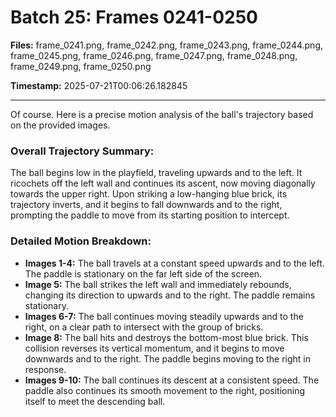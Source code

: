# Batch 25: Frames 0241-0250

**Files:** frame_0241.png, frame_0242.png, frame_0243.png, frame_0244.png, frame_0245.png, frame_0246.png, frame_0247.png, frame_0248.png, frame_0249.png, frame_0250.png

**Timestamp:** 2025-07-21T00:06:26.182845

---

Of course. Here is a precise motion analysis of the ball's trajectory based on the provided images.

### Overall Trajectory Summary:
The ball begins low in the playfield, traveling upwards and to the left. It ricochets off the left wall and continues its ascent, now moving diagonally towards the upper right. Upon striking a low-hanging blue brick, its trajectory inverts, and it begins to fall downwards and to the right, prompting the paddle to move from its starting position to intercept.

### Detailed Motion Breakdown:
*   **Images 1-4:** The ball travels at a constant speed upwards and to the left. The paddle is stationary on the far left side of the screen.
*   **Image 5:** The ball strikes the left wall and immediately rebounds, changing its direction to upwards and to the right. The paddle remains stationary.
*   **Images 6-7:** The ball continues moving steadily upwards and to the right, on a clear path to intersect with the group of bricks.
*   **Image 8:** The ball hits and destroys the bottom-most blue brick. This collision reverses its vertical momentum, and it begins to move downwards and to the right. The paddle begins moving to the right in response.
*   **Images 9-10:** The ball continues its descent at a consistent speed. The paddle also continues its smooth movement to the right, positioning itself to meet the descending ball.

